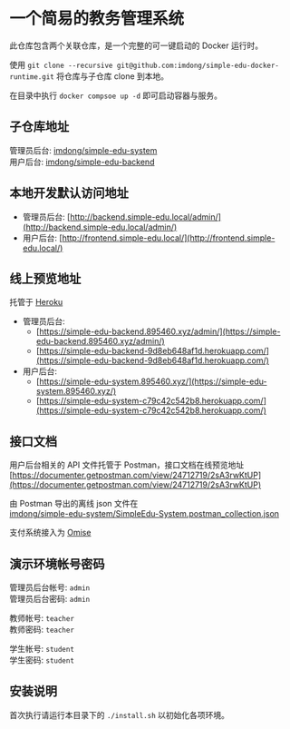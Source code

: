 # 一个简易的教务管理系统

此仓库包含两个关联仓库，是一个完整的可一键启动的 Docker 运行时。

使用 `git clone --recursive git@github.com:imdong/simple-edu-docker-runtime.git` 将仓库与子仓库 clone 到本地。

在目录中执行 `docker compsoe up -d` 即可启动容器与服务。

## 子仓库地址

管理员后台: [imdong/simple-edu-system](https://github.com/imdong/simple-edu-system)  
用户后台: [imdong/simple-edu-backend](https://github.com/imdong/simple-edu-backend)

## 本地开发默认访问地址

- 管理员后台: [http://backend.simple-edu.local/admin/](http://backend.simple-edu.local/admin/)
- 用户后台: [http://frontend.simple-edu.local/](http://frontend.simple-edu.local/)

## 线上预览地址

托管于 [Heroku](https://www.heroku.com/)

- 管理员后台: 
  - [https://simple-edu-backend.895460.xyz/admin/](https://simple-edu-backend.895460.xyz/admin/)
  - [https://simple-edu-backend-9d8eb648af1d.herokuapp.com/](https://simple-edu-backend-9d8eb648af1d.herokuapp.com/)
- 用户后台:
  - [https://simple-edu-system.895460.xyz/](https://simple-edu-system.895460.xyz/)
  - [https://simple-edu-system-c79c42c542b8.herokuapp.com/](https://simple-edu-system-c79c42c542b8.herokuapp.com/)

## 接口文档

用户后台相关的 API 文件托管于 Postman，接口文档在线预览地址  
[https://documenter.getpostman.com/view/24712719/2sA3rwKtUP](https://documenter.getpostman.com/view/24712719/2sA3rwKtUP)

由 Postman 导出的离线 json 文件在  
[imdong/simple-edu-system/SimpleEdu-System.postman_collection.json](https://github.com/imdong/simple-edu-system/blob/main/SimpleEdu-System.postman_collection.json)

支付系统接入为 [Omise](https://www.omise.co/)

## 演示环境帐号密码

管理员后台帐号: `admin`  
管理员后台密码: `admin`

教师帐号: `teacher`  
教师密码: `teacher`

学生帐号: `student`  
学生密码: `student`

## 安装说明

首次执行请运行本目录下的 `./install.sh` 以初始化各项环境。
